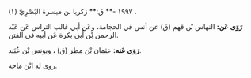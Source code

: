 ١٩٩٧ -** ق:** زكريا بن ميسرة البَصْرِيّ (١) .

**رَوَى عَن:** النهاس بْن قهم (ق) عن أنس في الحجامة، وعَن أبي غالب التراس عَن عَبْد الرحمن بْن أَبي بكرة عَن أبيه في الفتن.

**رَوَى عَنه:** عثمان بْن مطر (ق) ، ويونس بْن عُبَيد.

روى له ابْن ماجه.